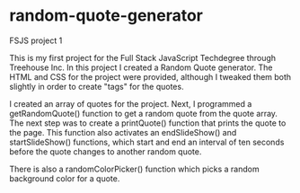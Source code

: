 # random-quote-generator
FSJS project 1

This is my first project for the Full Stack JavaScript Techdegree through Treehouse Inc. In this project I created a Random Quote generator. The HTML and CSS for the project were provided, although I tweaked them both slightly in order to create "tags" for the quotes. 

I created an array of quotes for the project. Next, I programmed a getRandomQuote() function to get a random quote from the quote array. The next step was to create a printQuote() function that prints the quote to the page. This function also activates an endSlideShow() and startSlideShow() functions, which start and end an interval of ten seconds before the quote changes to another random quote.

There is also a randomColorPicker() function which picks a random background color for a quote. 